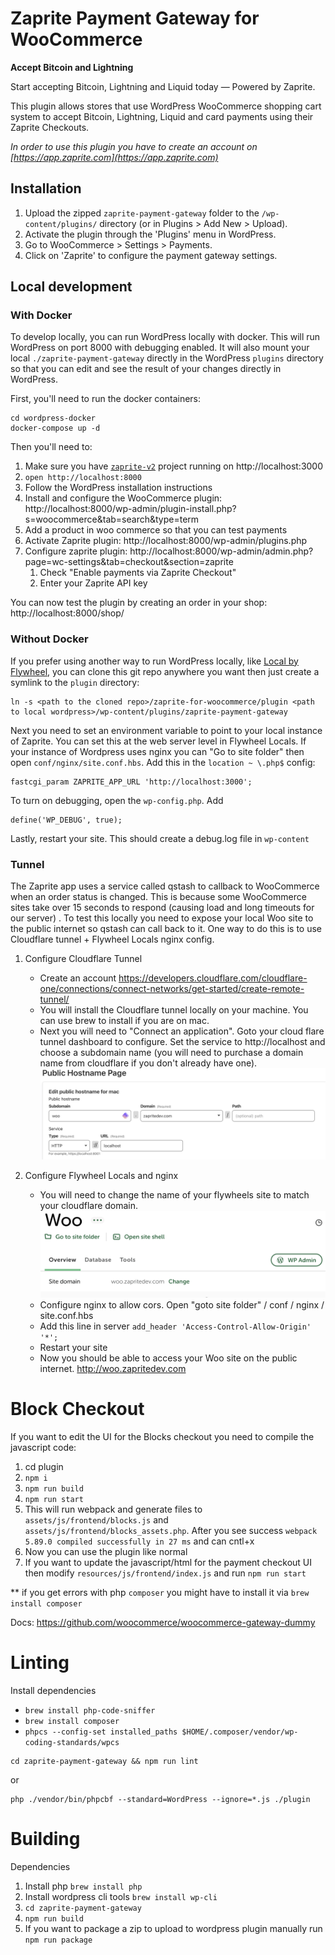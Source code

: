 # Zaprite Payment Gateway for WooCommerce

**Accept Bitcoin and Lightning**

Start accepting Bitcoin, Lightning and Liquid today — Powered by Zaprite.

This plugin allows stores that use WordPress WooCommerce shopping cart system to
accept Bitcoin, Lightning, Liquid and card payments using their Zaprite
Checkouts.

_In order to use this plugin you have to create an account on
[https://app.zaprite.com](https://app.zaprite.com)_

## Installation

1. Upload the zipped `zaprite-payment-gateway` folder to the
   `/wp-content/plugins/` directory (or in Plugins > Add New > Upload).
2. Activate the plugin through the 'Plugins' menu in WordPress.
3. Go to WooCommerce > Settings > Payments.
4. Click on 'Zaprite' to configure the payment gateway settings.

## Local development

### With Docker

To develop locally, you can run WordPress locally with docker. This will run
WordPress on port 8000 with debugging enabled. It will also mount your local
`./zaprite-payment-gateway` directly in the WordPress `plugins` directory so
that you can edit and see the result of your changes directly in WordPress.

First, you'll need to run the docker containers:

```
cd wordpress-docker
docker-compose up -d
```

Then you'll need to:

1. Make sure you have [`zaprite-v2`](https://github.com/ZapriteApp/zaprite-v2)
   project running on http://localhost:3000
1. `open http://localhost:8000`
1. Follow the WordPress installation instructions
1. Install and configure the WooCommerce plugin:
   http://localhost:8000/wp-admin/plugin-install.php?s=woocommerce&tab=search&type=term
1. Add a product in woo commerce so that you can test payments
1. Activate Zaprite plugin: http://localhost:8000/wp-admin/plugins.php
1. Configure zaprite plugin:
   http://localhost:8000/wp-admin/admin.php?page=wc-settings&tab=checkout&section=zaprite
    1. Check "Enable payments via Zaprite Checkout"
    1. Enter your Zaprite API key

You can now test the plugin by creating an order in your shop:
http://localhost:8000/shop/

### Without Docker

If you prefer using another way to run WordPress locally, like
[Local by Flywheel](https://localwp.com/), you can clone this git repo anywhere
you want then just create a symlink to the `plugin` directory:

```
ln -s <path to the cloned repo>/zaprite-for-woocommerce/plugin <path to local wordpress>/wp-content/plugins/zaprite-payment-gateway
```

Next you need to set an environment variable to point to your local instance of Zaprite. You can set this at the web server level in Flywheel Locals.
If your instance of Wordpress uses nginx you can "Go to site folder" then open `conf/nginx/site.conf.hbs`. Add this in the `location ~ \.php$` config:

```
fastcgi_param ZAPRITE_APP_URL 'http://localhost:3000';
```

To turn on debugging, open the `wp-config.php`. Add

```
define('WP_DEBUG', true);
```

Lastly, restart your site. This should create a
debug.log file in `wp-content`

### Tunnel
The Zaprite app uses a service called qstash to callback to WooCommerce when an order status is changed. This is because some WooCommerce sites take over 15 seconds to respond (causing load and long timeouts for our server) . To test this locally you need to expose your local Woo site to the public internet so qstash can call back to it. One way to do this is to use Cloudflare tunnel + Flywheel Locals nginx config.

1. Configure Cloudflare Tunnel
   - Create an account https://developers.cloudflare.com/cloudflare-one/connections/connect-networks/get-started/create-remote-tunnel/  
   - You will install the Cloudflare tunnel locally on your machine. You can use brew to install if you are on mac.
   - Next you will need to "Connect an application". Goto your cloud flare tunnel dashboard to configure. Set the service to http://localhost and choose a subdomain name (you will need to purchase a domain name from cloudflare if you don't already have one).
   ![Cloudflare Image](./bin/cloudflare.png)

2. Configure Flywheel Locals and nginx
   - You will need to change the name of your flywheels site to match your cloudflare domain.
   ![Flywheel Image](./bin/flywheel.png)
   - Configure nginx to allow cors. Open "goto site folder" / conf / nginx / site.conf.hbs
   - Add this line in server `add_header 'Access-Control-Allow-Origin' '*';`
   - Restart your site 
   - Now you should be able to access your Woo site on the public internet. http://woo.zapritedev.com


# Block Checkout

If you want to edit the UI for the Blocks checkout you need to compile the
javascript code:

1. cd plugin
2. `npm i`
3. `npm run build`
4. `npm run start`
5. This will run webpack and generate files to `assets/js/frontend/blocks.js`
   and `assets/js/frontend/blocks_assets.php`. After you see success
   `webpack 5.89.0 compiled successfully in 27 ms` and can cntl+x
6. Now you can use the plugin like normal
7. If you want to update the javascript/html for the payment checkout UI then
   modify `resources/js/frontend/index.js` and run `npm run start`

\*\* if you get errors with php `composer` you might have to install it via
`brew install composer`

Docs: https://github.com/woocommerce/woocommerce-gateway-dummy

# Linting
Install dependencies 
- `brew install php-code-sniffer`
- `brew install composer`
- `phpcs --config-set installed_paths $HOME/.composer/vendor/wp-coding-standards/wpcs`


```
cd zaprite-payment-gateway && npm run lint
```

or

```
php ./vendor/bin/phpcbf --standard=WordPress --ignore=*.js ./plugin
```

# Building
Dependencies

1. Install php `brew install php`
2. Install wordpress cli tools `brew install wp-cli` 
3. `cd zaprite-payment-gateway`
4. `npm run build`
5. If you want to package a zip to upload to wordpress plugin manually run `npm run package`

